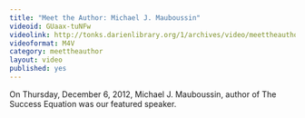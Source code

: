 ```yaml
---
title: "Meet the Author: Michael J. Mauboussin"
videoid: GUaax-tuNFw
videolink: http://tonks.darienlibrary.org/1/archives/video/meettheauthor/20121206_michael_j_mauboussin.m4v
videoformat: M4V
category: meettheauthor
layout: video
published: yes
---
```


On Thursday, December 6, 2012, Michael J. Mauboussin, author of The Success Equation was our featured speaker. 